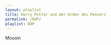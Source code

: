 ```yaml
---
layout: playlist
title: Harry Potter und der Orden des Penners
permalink: /OdP/
playlist: OdP
---
```

Moooin
